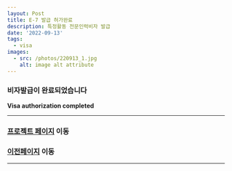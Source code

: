 ```yaml
---
layout: Post
title: E-7 발급 허가완료
description: 특정활동 전문인력비자 발급
date: '2022-09-13'
tags:
  - visa
images:
  - src: /photos/220913_1.jpg
    alt: image alt attribute
---
```


### 비자발급이 완료되었습니다

**Visa authorization completed**

---

### [프로젝트 페이지](/projects) 이동

### [이전페이지](/tags/visa) 이동

---